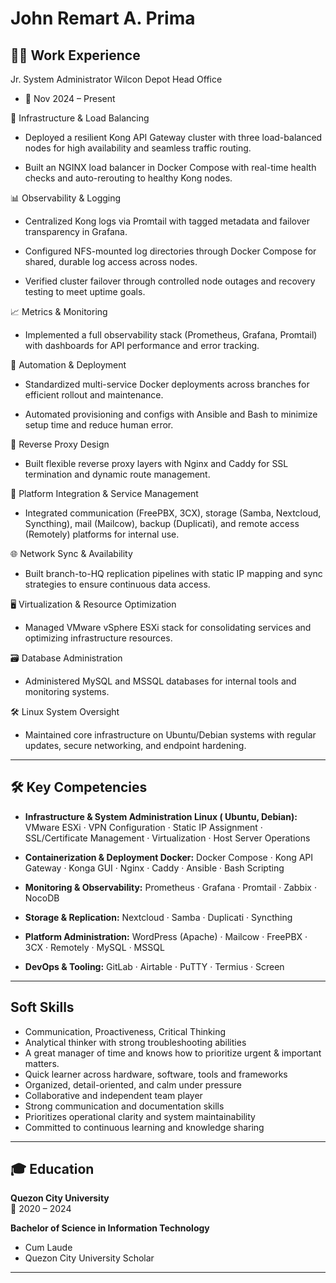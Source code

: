 
# John Remart A. Prima

## 🧑‍💻 Work Experience

Jr. System Administrator 
Wilcon Depot Head Office

- 📅 Nov 2024 – Present 

🔧 Infrastructure & Load Balancing


- Deployed a resilient Kong API Gateway cluster with three load-balanced nodes for high availability and seamless traffic routing.

- Built an NGINX load balancer in Docker Compose with real-time health checks and auto-rerouting to healthy Kong nodes.


📊 Observability & Logging


- Centralized Kong logs via Promtail with tagged metadata and failover transparency in Grafana.

- Configured NFS-mounted log directories through Docker Compose for shared, durable log access across nodes.

- Verified cluster failover through controlled node outages and recovery testing to meet uptime goals.


📈 Metrics & Monitoring


- Implemented a full observability stack (Prometheus, Grafana, Promtail) with dashboards for API performance and error tracking.


🚀 Automation & Deployment


- Standardized multi-service Docker deployments across branches for efficient rollout and maintenance.

- Automated provisioning and configs with Ansible and Bash to minimize setup time and reduce human error.


🔐 Reverse Proxy Design


- Built flexible reverse proxy layers with Nginx and Caddy for SSL termination and dynamic route management.


🧩 Platform Integration & Service Management


- Integrated communication (FreePBX, 3CX), storage (Samba, Nextcloud, Syncthing), mail (Mailcow), backup (Duplicati), and remote access (Remotely) platforms for internal use.


🌐 Network Sync & Availability


- Built branch-to-HQ replication pipelines with static IP mapping and sync strategies to ensure continuous data access.


🖥️ Virtualization & Resource Optimization


- Managed VMware vSphere ESXi stack for consolidating services and optimizing infrastructure resources.


🗃️ Database Administration


- Administered MySQL and MSSQL databases for internal tools and monitoring systems.


🛠️ Linux System Oversight


- Maintained core infrastructure on Ubuntu/Debian systems with regular updates, secure networking, and endpoint hardening.

---

## 🛠 Key Competencies

- **Infrastructure & System Administration Linux ( Ubuntu, Debian):**
    VMware ESXi · VPN Configuration · Static IP Assignment · SSL/Certificate Management · Virtualization · Host Server Operations


- **Containerization & Deployment Docker:** Docker Compose · Kong API Gateway · Konga GUI · Nginx · Caddy · Ansible · Bash Scripting


- **Monitoring & Observability:** Prometheus · Grafana · Promtail · Zabbix · NocoDB


- **Storage & Replication:** Nextcloud · Samba · Duplicati · Syncthing
- **Platform Administration:** WordPress (Apache) · Mailcow · FreePBX · 3CX · Remotely · MySQL · MSSQL


- **DevOps & Tooling:** GitLab · Airtable · PuTTY · Termius · Screen


---

## Soft Skills  
-  Communication, Proactiveness, Critical Thinking  
- Analytical thinker with strong troubleshooting abilities
- A great manager of time and knows how to prioritize urgent & important matters. 
- Quick learner across hardware, software, tools and frameworks
- Organized, detail-oriented, and calm under pressure
- Collaborative and independent team player
- Strong communication and documentation skills
- Prioritizes operational clarity and system maintainability
- Committed to continuous learning and knowledge sharing

---

## 🎓 Education

**Quezon City University**  
📅 2020 – 2024  

**Bachelor of Science in Information Technology**  

- Cum Laude
- Quezon City University Scholar


---


